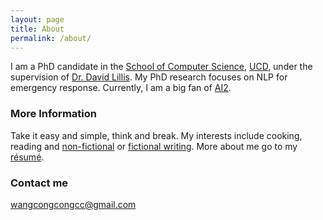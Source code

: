 ```yaml
---
layout: page
title: About
permalink: /about/
---
```


I am a PhD candidate in the [School of Computer Science](https://www.cs.ucd.ie/), [UCD](https://www.ucd.ie/), under the supervision of [Dr. David Lillis](https://lill.is/). My PhD research focuses on NLP for emergency response. Currently, I am a big fan of [AI2](https://allenai.org/).


### More Information

Take it easy and simple, think and break. My interests include cooking, reading and [non-fictional](/files/non-fictional/) or [fictional writing](/files/Fictional_Writing.pdf). More about me go to my [résumé](/files/cv.pdf).

### Contact me

[wangcongcongcc@gmail.com](mailto:wangcongcongcc@gmail.com)
